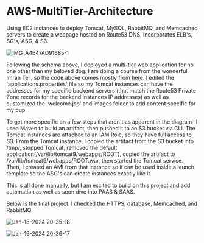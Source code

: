 # AWS-MultiTier-Architecture
Using EC2 instances to deploy Tomcat, MySQL, RabbitMQ, and Memcached servers to create a webpage hosted on Route53 DNS. Incorporates ELB's, SG's, ASG, &amp; S3.


![IMG_A4E47AD91685-1](https://github.com/andreapeterson/AWS-MultiTier-Architecture/assets/134665743/d5e9d2fe-76d8-4c49-8342-1fad851a8d92)


Following the schema above, I deployed a multi-tier web application for no one other than my beloved dog. I am doing a course from the wonderful Imran Teli, so the code above comes mostly from [here](https://github.com/devopshydclub/vprofile-project/tree/aws-LiftAndShift). I edited the 'applications.properties' file so my Tomcat instances can have the addresses for my specific backend servers (that match the Route53 Private Zone records for the backend instances IP addresses) as well as customized the 'welcome.jsp' and images folder to add content specific for my pup. 

To get more specific on a few steps that aren't as apparent in the diagram- I used Maven to build an artifact, then pushed it to an S3 bucket via CLI. The Tomcat instances are attached to an IAM Role, so they have full access to S3. From the Tomcat instance, I copied the artifact from the S3 bucket into /tmp/, stopped Tomcat, removed the default application(/var/lib/tomcat9/webapps/ROOT), copied the artifact to /var/lib/tomcat9/webapps/ROOT.war, then started the Tomcat service. Then, I created an AMI from that instance so it can be used inside a launch template so the ASG's can create instances exactly like it.

This is all done manually, but I am excited to build on this project and add automation as well as soon dive into PAAS & SAAS.

Below is the final project. I checked the HTTPS, database, Memcached, and RabbitMQ.

![Jan-16-2024 20-35-18](https://github.com/andreapeterson/AWS-MultiTier-Architecture/assets/134665743/82cd302e-a881-446b-8181-d4e69dab7210)

![Jan-16-2024 20-36-17](https://github.com/andreapeterson/AWS-MultiTier-Architecture/assets/134665743/c1c1ed8d-7e23-4aff-bec7-0c3188c13858)
